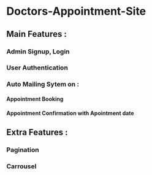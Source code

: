 # Doctors-Appointment-Site
## Main Features :
  ### Admin Signup, Login
  ### User Authentication
  ### Auto Mailing Sytem on :
  #### Appointment Booking
  #### Appointment Confirmation with Apointment date
## Extra Features :
  ### Pagination
  ### Carrousel
